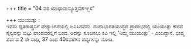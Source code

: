 +++
title = "04 ವರ ಯುಧಾಮನ್ಯೂತ್ತಮೌಞ್ಜಸ"

+++
ಯುಯುತ್ಸು :   
ಇವನು ಧೃತರಾಷ್ಟ್ರನಿಗೆ ವೇಶ್ಯಾಂಗನೆಯಲ್ಲಿ ಜನಿಸಿದವನು. ಮಹಾಭಾರತಯುದ್ಧದ ಪ್ರಾರಂಭದಲ್ಲಿ ಯುಯುತ್ಸು ಕೌರವ ಸೈನ್ಯವನ್ನು ಬಿಟ್ಟು ಪಾಂಡವರಲ್ಲಿಗೆ ಬಂದ. ಅದನ್ನು ಸೂಚಿಸಲು ಕವಿ ಇಲ್ಲಿ 'ನಿಮ್ಮ ಯುಯುತ್ಸು' - ಎಂದಿದ್ದಾನೆ. ಭೀಷ್ಮ ಪರ್ವದ 2 ನೇ ಸಂಧಿ, 37 ರಿಂದ 40ರವರೆಗಿನ ಪದ್ಯಗಳನ್ನು ನೋಡಿ.